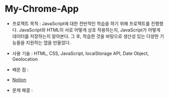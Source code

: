 # My-Chrome-App
 
* 프로젝트 목적 : JavaScript에 대한 전반적인 학습을 하기 위해 프로젝트를 진행했다. JavaScript와 HTML이 서로 어떻게 상호 작용하는지,
  JavaScript가 어떻게 데이터를 저장하는지 알아본다. 그 후, 학습한 것을 바탕으로 생산성 있는 다양한 기능들을 지원하는 앱을 만들었다.
     
* 사용 기술 : HTML, CSS, JavaScript, localStorage API, Date Object, Geolocation
* 배운 점 : 
* [Notion](https://www.notion.so/044a7641c9494dacb221fc7d6256ac8e)
* 문제 해결 :
